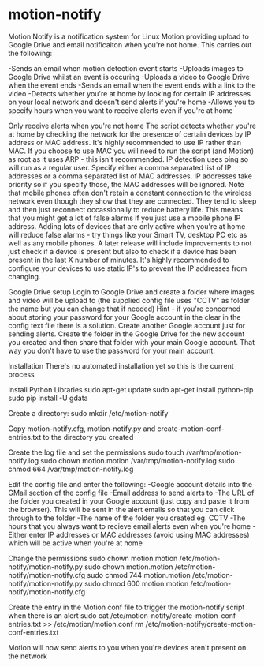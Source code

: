 motion-notify
=============

Motion Notify is a notification system for Linux Motion providing upload to Google Drive and email notificaiton when you're not home.
This carries out the following:

-Sends an email when motion detection event starts
-Uploads images to Google Drive whilst an event is occuring
-Uploads a video to Google Drive when the event ends
-Sends an email when the event ends with a link to the video
-Detects whether you're at home by looking for certain IP addresses on your local network and doesn't send alerts if you're home
-Allows you to specify hours when you want to receive alerts even if you're at home

Only receive alerts when you're not home
The script detects whether you're at home by checking the network for the presence of certain devices by IP address or MAC address.
It's highly recommended to use IP rather than MAC. If you choose to use MAC you will need to run the script (and Motion) as root as it uses ARP - this isn't recommended. IP detection uses ping so will run as a regular user.
Specify either a comma separated list of IP addresses or a comma separated list of MAC addresses. IP addresses take priority so if you specify those, the MAC addresses will be ignored.
Note that mobile phones often don't retain a constant connection to the wireless network even though they show that they are connected. They tend to sleep and then just reconnect occassionally to reduce battery life.
This means that you might get a lot of false alarms if you just use a mobile phone IP address.
Adding lots of devices that are only active when you're at home will reduce false alarms - try things like your Smart TV, desktop PC etc as well as any mobile phones.
A later release will include improvements to not just check if a device is present but also to check if a device has been present in the last X number of minutes.
It's highly recommended to configure your devices to use static IP's to prevent the IP addresses from changing.

Google Drive setup
Login to Google Drive and create a folder where images and video will be upload to (the supplied config file uses "CCTV" as folder the name but you can change that if needed)
Hint - if you're concerned about storing your password for your Google account in the clear in the config text file there is a solution. Create another Google account just for sending alerts.
Create the folder in the Google Drive for the new account you created and then share that folder with your main Google account. That way you don't have to use the password for your main account.

Installation
There's no automated installation yet so this is the current process

Install Python Libraries
sudo apt-get update
sudo apt-get install python-pip
sudo pip install -U gdata

Create a directory:
sudo mkdir /etc/motion-notify

Copy motion-notify.cfg, motion-notify.py and create-motion-conf-entries.txt to the directory you created

Create the log file and set the permissions
sudo touch /var/tmp/motion-notify.log
sudo chown motion.motion /var/tmp/motion-notify.log
sudo chmod 664 /var/tmp/motion-notify.log


Edit the config file and enter the following:
-Google account details into the GMail section of the config file
-Email address to send alerts to
-The URL of the folder you created in your Google account (just copy and paste it from the browser). This will be sent in the alert emails so that you can click through to the folder
-The name of the folder you created eg. CCTV
-The hours that you always want to recieve email alerts even when you're home
-Either enter IP addresses or MAC addresses (avoid using MAC addresses) which will be active when you're at home

Change the permissions
sudo chown motion.motion /etc/motion-notify/motion-notify.py
sudo chown motion.motion /etc/motion-notify/motion-notify.cfg
sudo chmod 744 motion.motion /etc/motion-notify/motion-notify.py
sudo chmod 600 motion.motion /etc/motion-notify/motion-notify.cfg

Create the entry in the Motion conf file to trigger the motion-notify script when there is an alert
sudo cat /etc/motion-notify/create-motion-conf-entries.txt >> /etc/motion/motion.conf
rm /etc/motion-notify/create-motion-conf-entries.txt


Motion will now send alerts to you when you're devices aren't present on the network
